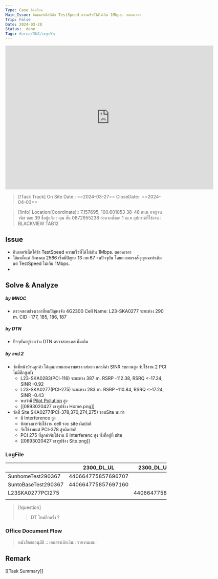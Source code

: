 ```yaml
---
Type: Case ร้องเรียน
Main_Issue: อินเตอร์เน็ตได้ช้า TestSpeed ความเร็วที่ได้ไม่เกิน 1Mbps. ตลอดเวลา
Trip: False
Date: 2024-03-28
Status:  done
Tags: #area/SKA/เขารูปช้าง 
---
```


<iframe src="https://www.google.com/maps/embed?pb=!1m13!1m8!1m3!1d7917.456239276806!2d100.5978932!3d7.1573994!3m2!1i1024!2i768!4f13.1!3m2!1m1!2zN8KwMDknMjcuNyJOIDEwMMKwMzYnMDMuOCJF!5e0!3m2!1sth!2sth!4v1712638426794!5m2!1sth!2sth" width="650" height="450" style="border:0;" allowfullscreen="" loading="lazy" referrerpolicy="no-referrer-when-downgrade"></iframe>

>[!Task Track]
>On Site Date::   ==2024-03-27==
>CloseDate::    ==2024-04-03==

>[!info]
>Location(Coordinate)::  7.157695, 100.601053     38-48 ถนน กาญจนวนิช ซอย 39
>ชื่อผู้แจ้ง : คุณ ซัน 0872955238 สะดวกตั้งแต่ 1 เม.ย
>อุปกรณ์ที่ใช้งาน : BLACKVIEW TAB12


## Issue
- อินเตอร์เน็ตได้ช้า TestSpeed ความเร็วที่ได้ไม่เกิน 1Mbps. ตลอดเวลา
- ใช้มาตั้งแต่ สิงหาคม 2566 เริ่มมีปัญหา 13 กพ 67 จนปัจจุบัน โดยความแรงสัญญาณเท่าเดิม แต่ TestSpeed ไม่เกิน 1Mbps. 
- 

## Solve & Analyze
##### by MNOC
- ตรวจสอบช่วงเวลาที่พบปัญหาจับ 4G2300 Cell Name: L23-SKA0277 ระยะห่าง 290 m. CID : 177, 185, 186, 187

##### by DTN
- ปัจจุบันอยู่ระหว่าง DTN ตรวจสอบเคสเพิ่มเติม
##### by คทป.2
- วัดที่หน้าบ้านลูกค้า ได้คุณภาพและความแรง แย่มาก และมีค่า SINR รบกวนสูง จับใช้งาน 2 PCI ไม่มีตึกสูงบัง
	- L23-SKA0283(PCI-116) ระยะห่าง 387 m.  RSRP -112.38, RSRQ <-17.24, SINR -0.92
	- L23-SKA0277(PCI-275) ระยะห่าง 283 m. RSRP -110.84, RSRQ <-17.24, SINR -0.43
	- พบว่ามี  [Pilot Pollution](https://ieeexplore.ieee.org/document/7538705)  สูง
	- [[0893020427 เขารูปช้าง Home.png]]
- วัดที่ Site SKA0277(PCI-378,370,274,275) รอบSite พบว่า
	- มี Interference สูง
	- ทิศทางการจับใช้งาน cell รอบ site ผิดปกติ
	- จับใช้งานแต่ PCI-378 สูงผิดปกติ 
	- PCI 275 ที่ลูกค้าจับใช้งาน มี Interferenc สูง ทั้งที่อยู่ที่ site 
	- [[0893020427 เขารูปช้าง Site.png]] 

### LogFile

|                     | 2300_DL_UL         | 2300_DL_ULlockPCI  |                              |
| ------------------- | ------------------ | ------------------ | ---------------------------- |
| SunhomeTest290367   | 440664775857696707 |                    | [[sunhome.xlsx]]             |
| SuntoBaseTest290367 | 440664775857697160 |                    | [[SuntoBaseTest290367.xlsx]] |
| L23SKA0277PCI275    |                    | 440664775857700178 |                              |
|                     |                    |                    |                              |
> [!question] 
> > DT ใหม่อีกครั้ง ?

### Office Document Flow
>หนังสือขออนุมัติ :: 
>เอกสารเบิกเงิน::
>รายงานผล::

## Remark





[[Task Summary]]




